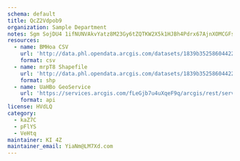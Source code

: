 ```yaml
---
schema: default
title: QcZ2Vdpob9 
organization: Sample Department 
notes: Sgm SojDU4 1ifNUNVAkvYatz8M23Gy6tZQTKW2X5k1HJBh4Pdrx67AjnXOMCGFsmV0leB9yLpHEI0Z3deQqWoDgafzLbqETKFiJ 
resources:
  - name: BMHoa CSV
    url: 'http://data.phl.opendata.arcgis.com/datasets/1839b35258604422b0b520cbb668df0d_0.csv'
    format: csv
  - name: mrpT8 Shapefile
    url: 'http://data.phl.opendata.arcgis.com/datasets/1839b35258604422b0b520cbb668df0d_0.zip'
    format: shp
  - name: UaHBo GeoService
    url: 'https://services.arcgis.com/fLeGjb7u4uXqeF9q/arcgis/rest/services/Air_Monitoring_Stations/FeatureServer/0/query'
    format: api
license: HVdLQ 
category:
  - kaZ7C 
  - pFlYS 
  - VeHtq 
maintainer: KI 4Z  
maintainer_email: YiaNm@LM7Xd.com
---
```

